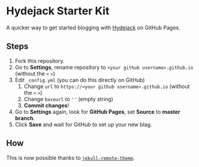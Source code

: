 # Hydejack Starter Kit

A quicker way to get started blogging with [Hydejack](https://qwtel.com/hydejack/) on GitHub Pages.


## Steps
1. Fork this repository.
2. Go to **Settings**, rename repository to `<your github username>.github.io` (without the `<` `>`)
3. Edit `_config.yml` (you can do this directly on GitHub)
    1. Change `url` to `https://<your github username>.github.io` (without the `<` `>`)
    2. Change `baseurl` to `''` (empty string)
    3. **Commit changes**!
3. Go to **Settings** again, look for **GitHub Pages**, set **Source** to **master branch**.
4. Click **Save** and wait for GitHub to set up your new blag.

## How
This is now possible thanks to [`jekyll-remote-theme`](https://github.com/benbalter/jekyll-remote-theme).
